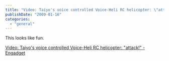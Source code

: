 ```yaml
---
title: "Video: Taiyo's voice controlled Voice-Heli RC helicopter: \"attack!\" - Engadget"
publishDate: "2009-01-16"
categories: 
  - "general"
---
```


This looks like fun.

[Video: Taiyo's voice controlled Voice-Heli RC helicopter: "attack!" - Engadget](http://www.engadget.com/2009/01/16/taiyos-voice-controlled-voice-heli-rc-helicopter-attack/)
